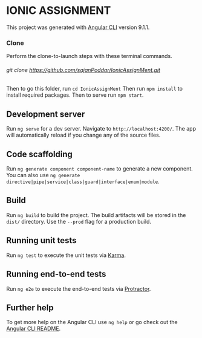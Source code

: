 # IONIC ASSIGNMENT

This project was generated with [Angular CLI](https://github.com/angular/angular-cli) version 9.1.1.


### Clone

Perform the clone-to-launch steps with these terminal commands.

 ###### git clone https://github.com/sajanPoddar/IonicAssignMent.git
 Then to go this folder, run `cd IonicAssignMent`
 Then run `npm install` to install required packages.
 Then to serve run `npm start`.

## Development server

Run `ng serve` for a dev server. Navigate to `http://localhost:4200/`. The app will automatically reload if you change any of the source files.

## Code scaffolding

Run `ng generate component component-name` to generate a new component. You can also use `ng generate directive|pipe|service|class|guard|interface|enum|module`.

## Build

Run `ng build` to build the project. The build artifacts will be stored in the `dist/` directory. Use the `--prod` flag for a production build.

## Running unit tests

Run `ng test` to execute the unit tests via [Karma](https://karma-runner.github.io).

## Running end-to-end tests

Run `ng e2e` to execute the end-to-end tests via [Protractor](http://www.protractortest.org/).

## Further help

To get more help on the Angular CLI use `ng help` or go check out the [Angular CLI README](https://github.com/angular/angular-cli/blob/master/README.md).
